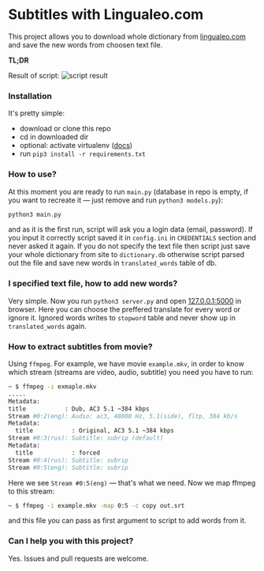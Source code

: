 # Subtitles with Lingualeo.com

This project allows you to download whole dictionary from [lingualeo.com](https://lingualeo.com) and save the new words from choosen text file.

**TL;DR**

Result of script:
![script result](https://raw.githubusercontent.com/conformist-mw/subtitles-with-leo/master/example.png)

### Installation

It's pretty simple:
- download or clone this repo
- cd in downloaded dir
- optional: activate virtualenv ([docs](https://docs.python.org/3/library/venv.html))
- run `pip3 install -r requirements.txt`

### How to use?
At this moment you are ready to run `main.py` (database in repo is empty, if you want to recreate it — just remove and run `python3 models.py`):
```bash
python3 main.py
```
and as it is the first run, script will ask you a login data (email, password). If you input it correctly script saved it in `config.ini` in `CREDENTIALS` section and never asked it again.
If you do not specify the text file then script just save your whole dictionary from site to `dictionary.db` otherwise script parsed out the file and save new words in `translated_words` table of db.

### I specified text file, how to add new words?

Very simple. Now you run `python3 server.py` and open [127.0.0.1:5000](http://127.0.0.1:5000) in browser. Here you can choose the preffered translate for every word or ignore it. Ignored words writes to `stopword` table and never show up in  `translated_words` again.

### How to extract subtitles from movie?

Using `ffmpeg`. For example, we have movie `example.mkv`, in order to know which stream (streams are video, audio, subtitle) you need you have to run:
```bash
~ $ ffmpeg -i exmaple.mkv
.....
Metadata:
title           : Dub, AC3 5.1 ~384 kbps
Stream #0:2(eng): Audio: ac3, 48000 Hz, 5.1(side), fltp, 384 kb/s
Metadata:
  title           : Original, AC3 5.1 ~384 kbps
Stream #0:3(rus): Subtitle: subrip (default)
Metadata:
  title           : forced
Stream #0:4(rus): Subtitle: subrip
Stream #0:5(eng): Subtitle: subrip
```
Here we see `Stream #0:5(eng)` — that's what we need. Now we map ffmpeg to this stream:
```bash
~ $ ffmpeg -i example.mkv -map 0:5 -c copy out.srt
```
and this file you can pass as first argument to script to add words from it.

### Can I help you with this project?

Yes. Issues and pull requests are welcome.
